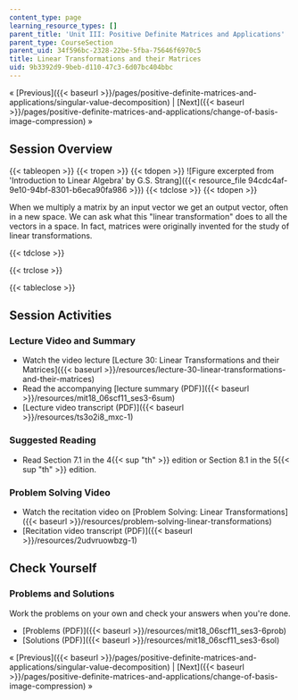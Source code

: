 ```yaml
---
content_type: page
learning_resource_types: []
parent_title: 'Unit III: Positive Definite Matrices and Applications'
parent_type: CourseSection
parent_uid: 34f596bc-2328-22be-5fba-75646f6970c5
title: Linear Transformations and their Matrices
uid: 9b3392d9-9beb-d110-47c3-6d07bc404bbc
---
```


« [Previous]({{< baseurl >}}/pages/positive-definite-matrices-and-applications/singular-value-decomposition) | [Next]({{< baseurl >}}/pages/positive-definite-matrices-and-applications/change-of-basis-image-compression) »

Session Overview
----------------

{{< tableopen >}}
{{< tropen >}}
{{< tdopen >}}
![Figure excerpted from 'Introduction to Linear Algebra' by G.S. Strang]({{< resource_file 94cdc4af-9e10-94bf-8301-b6eca90fa986 >}})
{{< tdclose >}}
{{< tdopen >}}


When we multiply a matrix by an input vector we get an output vector, often in a new space. We can ask what this "linear transformation" does to all the vectors in a space. In fact, matrices were originally invented for the study of linear transformations.


{{< tdclose >}}

{{< trclose >}}

{{< tableclose >}}

Session Activities
------------------

### Lecture Video and Summary

*   Watch the video lecture [Lecture 30: Linear Transformations and their Matrices]({{< baseurl >}}/resources/lecture-30-linear-transformations-and-their-matrices)
*   Read the accompanying [lecture summary (PDF)]({{< baseurl >}}/resources/mit18_06scf11_ses3-6sum)
*   [Lecture video transcript (PDF)]({{< baseurl >}}/resources/ts3o2i8_mxc-1)

### Suggested Reading

*   Read Section 7.1 in the 4{{< sup "th" >}} edition or Section 8.1 in the 5{{< sup "th" >}} edition.

### Problem Solving Video

*   Watch the recitation video on [Problem Solving: Linear Transformations]({{< baseurl >}}/resources/problem-solving-linear-transformations)
*   [Recitation video transcript (PDF)]({{< baseurl >}}/resources/2udvruowbzg-1)

Check Yourself
--------------

### Problems and Solutions

Work the problems on your own and check your answers when you're done.

*   [Problems (PDF)]({{< baseurl >}}/resources/mit18_06scf11_ses3-6prob)
*   [Solutions (PDF)]({{< baseurl >}}/resources/mit18_06scf11_ses3-6sol)

« [Previous]({{< baseurl >}}/pages/positive-definite-matrices-and-applications/singular-value-decomposition) | [Next]({{< baseurl >}}/pages/positive-definite-matrices-and-applications/change-of-basis-image-compression) »